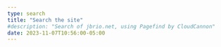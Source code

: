 ```yaml
---
type: search
title: "Search the site"
#description: "Search of jbrio.net, using Pagefind by CloudCannon"
date: 2023-11-07T10:56:00-05:00
---
```

